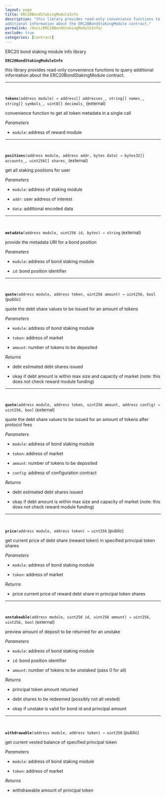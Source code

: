 ```yaml
---
layout: page
title: ERC20BondStakingModuleInfo
description: "this library provides read-only convenience functions to query
additional information about the ERC20BondStakingModule contract."
permalink: /docs/ERC20BondStakingModuleInfo/
exclude: true
categories: [contract]
---
```


ERC20 bond staking module info library



**`ERC20BondStakingModuleInfo`**

this library provides read-only convenience functions to query
additional information about the ERC20BondStakingModule contract.







****
<br>

**`tokens`**`(address module) → address[] addresses_, string[] names_, string[] symbols_, uint8[] decimals_` (external)

convenience function to get all token metadata in a single call




*Parameters*  
- `module`: address of reward module




****
<br>

**`positions`**`(address module, address addr, bytes data) → bytes32[] accounts_, uint256[] shares_` (external)

get all staking positions for user




*Parameters*  
- `module`: address of staking module

- `addr`: user address of interest

- `data`: additional encoded data




****
<br>

**`metadata`**`(address module, uint256 id, bytes) → string` (external)

provide the metadata URI for a bond position




*Parameters*  
- `module`: address of bond staking module

- `id`: bond position identifier



****
<br>

**`quote`**`(address module, address token, uint256 amount) → uint256, bool` (public)

quote the debt share values to be issued for an amount of tokens




*Parameters*  
- `module`: address of bond staking module

- `token`: address of market

- `amount`: number of tokens to be deposited


*Returns*  
- debt estimated debt shares issued

- okay if debt amount is within max size and capacity of market (note: this does not check reward module funding)


****
<br>

**`quote`**`(address module, address token, uint256 amount, address config) → uint256, bool` (external)

quote the debt share values to be issued for an amount of tokens after protocol fees




*Parameters*  
- `module`: address of bond staking module

- `token`: address of market

- `amount`: number of tokens to be deposited

- `config`: address of configuration contract


*Returns*  
- debt estimated debt shares issued

- okay if debt amount is within max size and capacity of market (note: this does not check reward module funding)


****
<br>

**`price`**`(address module, address token) → uint256` (public)

get current price of debt share (reward token) in specified principal token shares




*Parameters*  
- `module`: address of bond staking module

- `token`: address of market


*Returns*  
- price current price of reward debt share in principal token shares


****
<br>

**`unstakeable`**`(address module, uint256 id, uint256 amount) → uint256, uint256, bool` (external)

preview amount of deposit to be returned for an unstake




*Parameters*  
- `module`: address of bond staking module

- `id`: bond position identifier

- `amount`: number of tokens to be unstaked (pass 0 for all)


*Returns*  
- principal token amount returned

- debt shares to be redeemed (possibly not all vested)

- okay if unstake is valid for bond id and principal amount


****
<br>

**`withdrawable`**`(address module, address token) → uint256` (public)

get current vested balance of specified principal token




*Parameters*  
- `module`: address of bond staking module

- `token`: address of market


*Returns*  
- withdrawable amount of principal token


